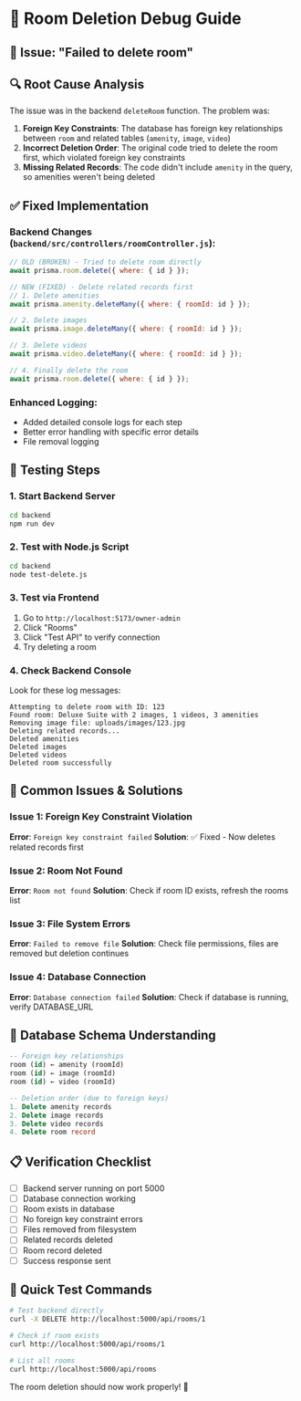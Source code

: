 # 🔧 Room Deletion Debug Guide

## 🚨 **Issue**: "Failed to delete room"

## 🔍 **Root Cause Analysis**

The issue was in the backend `deleteRoom` function. The problem was:

1. **Foreign Key Constraints**: The database has foreign key relationships between `room` and related tables (`amenity`, `image`, `video`)
2. **Incorrect Deletion Order**: The original code tried to delete the room first, which violated foreign key constraints
3. **Missing Related Records**: The code didn't include `amenity` in the query, so amenities weren't being deleted

## ✅ **Fixed Implementation**

### **Backend Changes** (`backend/src/controllers/roomController.js`):

```javascript
// OLD (BROKEN) - Tried to delete room directly
await prisma.room.delete({ where: { id } });

// NEW (FIXED) - Delete related records first
// 1. Delete amenities
await prisma.amenity.deleteMany({ where: { roomId: id } });

// 2. Delete images  
await prisma.image.deleteMany({ where: { roomId: id } });

// 3. Delete videos
await prisma.video.deleteMany({ where: { roomId: id } });

// 4. Finally delete the room
await prisma.room.delete({ where: { id } });
```

### **Enhanced Logging**:
- Added detailed console logs for each step
- Better error handling with specific error details
- File removal logging

## 🧪 **Testing Steps**

### **1. Start Backend Server**
```bash
cd backend
npm run dev
```

### **2. Test with Node.js Script**
```bash
cd backend
node test-delete.js
```

### **3. Test via Frontend**
1. Go to `http://localhost:5173/owner-admin`
2. Click "Rooms"
3. Click "Test API" to verify connection
4. Try deleting a room

### **4. Check Backend Console**
Look for these log messages:
```
Attempting to delete room with ID: 123
Found room: Deluxe Suite with 2 images, 1 videos, 3 amenities
Removing image file: uploads/images/123.jpg
Deleting related records...
Deleted amenities
Deleted images  
Deleted videos
Deleted room successfully
```

## 🐛 **Common Issues & Solutions**

### **Issue 1: Foreign Key Constraint Violation**
**Error**: `Foreign key constraint failed`
**Solution**: ✅ Fixed - Now deletes related records first

### **Issue 2: Room Not Found**
**Error**: `Room not found`
**Solution**: Check if room ID exists, refresh the rooms list

### **Issue 3: File System Errors**
**Error**: `Failed to remove file`
**Solution**: Check file permissions, files are removed but deletion continues

### **Issue 4: Database Connection**
**Error**: `Database connection failed`
**Solution**: Check if database is running, verify DATABASE_URL

## 🔧 **Database Schema Understanding**

```sql
-- Foreign key relationships
room (id) ← amenity (roomId)
room (id) ← image (roomId)  
room (id) ← video (roomId)

-- Deletion order (due to foreign keys)
1. Delete amenity records
2. Delete image records
3. Delete video records  
4. Delete room record
```

## 📋 **Verification Checklist**

- [ ] Backend server running on port 5000
- [ ] Database connection working
- [ ] Room exists in database
- [ ] No foreign key constraint errors
- [ ] Files removed from filesystem
- [ ] Related records deleted
- [ ] Room record deleted
- [ ] Success response sent

## 🚀 **Quick Test Commands**

```bash
# Test backend directly
curl -X DELETE http://localhost:5000/api/rooms/1

# Check if room exists
curl http://localhost:5000/api/rooms/1

# List all rooms
curl http://localhost:5000/api/rooms
```

The room deletion should now work properly! 🎯
